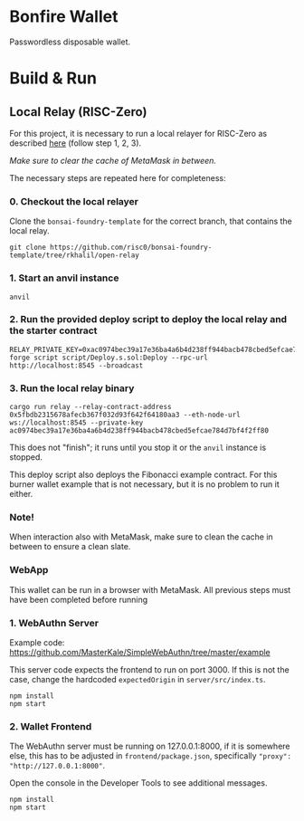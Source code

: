 # Bonfire Wallet

Passwordless disposable wallet. 

# Build & Run

## Local Relay (RISC-Zero)

For this project, it is necessary to run a local relayer for RISC-Zero as described [here](https://github.com/risc0/bonsai-foundry-template/pull/16) (follow step 1, 2, 3). 

*Make sure to clear the cache of MetaMask in between.*

The necessary steps are repeated here for completeness:

### 0. Checkout the local relayer 

Clone the `bonsai-foundry-template` for the correct branch, that contains the local relay.
```
git clone https://github.com/risc0/bonsai-foundry-template/tree/rkhalil/open-relay
```

### 1. Start an anvil instance

```
anvil
```

### 2. Run the provided deploy script to deploy the local relay and the starter contract

```
RELAY_PRIVATE_KEY=0xac0974bec39a17e36ba4a6b4d238ff944bacb478cbed5efcae784d7bf4f2ff80 forge script script/Deploy.s.sol:Deploy --rpc-url http://localhost:8545 --broadcast
```

### 3. Run the local relay binary

```
cargo run relay --relay-contract-address 0x5fbdb2315678afecb367f032d93f642f64180aa3 --eth-node-url ws://localhost:8545 --private-key ac0974bec39a17e36ba4a6b4d238ff944bacb478cbed5efcae784d7bf4f2ff80
```

This does not "finish"; it runs until you stop it or the `anvil` instance is stopped. 

This deploy script also deploys the Fibonacci example contract. For this burner wallet example that is not necessary, but it is no problem to run it either. 

### Note!

When interaction also with MetaMask, make sure to clean the cache in between to ensure a clean slate. 

### WebApp

This wallet can be run in a browser with MetaMask. All previous steps must have been completed before running 

### 1. WebAuthn Server

Example code: https://github.com/MasterKale/SimpleWebAuthn/tree/master/example

This server code expects the frontend to run on port 3000. If this is not the case, change the hardcoded `expectedOrigin` in `server/src/index.ts`. 

```
npm install
npm start
```

### 2. Wallet Frontend

The WebAuthn server must be running on 127.0.0.1:8000, if it is somewhere else, this has to be adjusted in `frontend/package.json`, specifically `"proxy": "http://127.0.0.1:8000"`. 

Open the console in the Developer Tools to see additional messages. 

```
npm install
npm start
```
